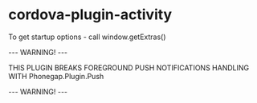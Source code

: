 # cordova-plugin-activity

To get startup options - call window.getExtras()

--- WARNING! ---

THIS PLUGIN BREAKS FOREGROUND PUSH NOTIFICATIONS HANDLING WITH Phonegap.Plugin.Push

--- WARNING! ---